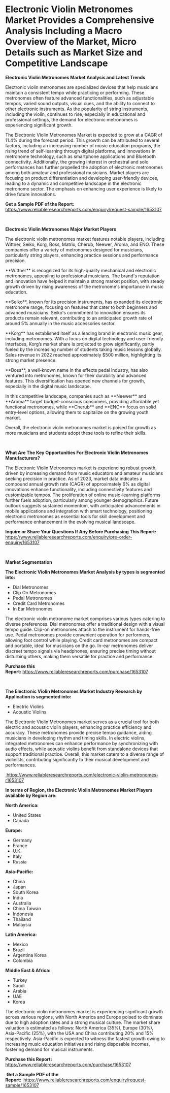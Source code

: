 <p><h1>Electronic Violin Metronomes Market Provides a Comprehensive Analysis Including a Macro Overview of the Market, Micro Details such as Market Size and Competitive Landscape</h1></p><p><strong>Electronic Violin Metronomes Market Analysis and Latest Trends</strong></p>
<p><p>Electronic violin metronomes are specialized devices that help musicians maintain a consistent tempo while practicing or performing. These metronomes often feature advanced functionalities, such as adjustable tempos, varied sound outputs, visual cues, and the ability to connect to other electronic instruments. As the popularity of string instruments, including the violin, continues to rise, especially in educational and professional settings, the demand for electronic metronomes is experiencing significant growth.</p><p>The Electronic Violin Metronomes Market is expected to grow at a CAGR of 11.4% during the forecast period. This growth can be attributed to several factors, including an increasing number of music education programs, the rising trend of self-learning through digital platforms, and innovations in metronome technology, such as smartphone applications and Bluetooth connectivity. Additionally, the growing interest in orchestral and solo performances has further propelled the adoption of electronic metronomes among both amateur and professional musicians. Market players are focusing on product differentiation and developing user-friendly devices, leading to a dynamic and competitive landscape in the electronic metronome sector. The emphasis on enhancing user experience is likely to drive future innovations.</p></p>
<p><strong>Get a Sample PDF of the Report:&nbsp;</strong> <a href="https://www.reliableresearchreports.com/enquiry/request-sample/1653107?utm_campaign=3126&utm_medium=2&utm_source=Github&utm_content=ia&utm_term=18042025&utm_id=electronic-violin-metronomes">https://www.reliableresearchreports.com/enquiry/request-sample/1653107</a></p>
<p>&nbsp;</p>
<p><strong>Electronic Violin Metronomes Major Market Players</strong></p>
<p><p>The electronic violin metronomes market features notable players, including Wittner, Seiko, Korg, Boss, Matrix, Cherub, Neewer, Aroma, and ENO. These companies offer a variety of metronomes designed for musicians, particularly string players, enhancing practice sessions and performance precision.</p><p>**Wittner** is recognized for its high-quality mechanical and electronic metronomes, appealing to professional musicians. The brand's reputation and innovation have helped it maintain a strong market position, with steady growth driven by rising awareness of the metronome's importance in music education.</p><p>**Seiko**, known for its precision instruments, has expanded its electronic metronome range, focusing on features that cater to both beginners and advanced musicians. Seiko's commitment to innovation ensures its products remain relevant, contributing to an anticipated growth rate of around 5% annually in the music accessories sector.</p><p>**Korg** has established itself as a leading brand in electronic music gear, including metronomes. With a focus on digital technology and user-friendly interfaces, Korg’s market share is projected to grow significantly, partly fueled by the increasing number of students taking music lessons globally. Sales revenue in 2022 reached approximately $500 million, highlighting its strong market presence.</p><p>**Boss**, a well-known name in the effects pedal industry, has also ventured into metronomes, known for their durability and advanced features. This diversification has opened new channels for growth, especially in the digital music landscape.</p><p>In this competitive landscape, companies such as **Neewer** and **Aroma** target budget-conscious consumers, providing affordable yet functional metronomes, while **Cherub** and **ENO** focus on solid entry-level options, allowing them to capitalize on the growing youth market.</p><p>Overall, the electronic violin metronomes market is poised for growth as more musicians and students adopt these tools to refine their skills.</p></p>
<p>&nbsp;</p>
<p><strong>What Are The Key Opportunities For Electronic Violin Metronomes Manufacturers?</strong></p>
<p><p>The Electronic Violin Metronomes market is experiencing robust growth, driven by increasing demand from music educators and amateur musicians seeking precision in practice. As of 2023, market data indicates a compound annual growth rate (CAGR) of approximately 6% as digital innovations enhance functionality, including connectivity features and customizable tempos. The proliferation of online music-learning platforms further fuels adoption, particularly among younger demographics. Future outlook suggests sustained momentum, with anticipated advancements in mobile applications and integration with smart technology, positioning electronic metronomes as essential tools for skill development and performance enhancement in the evolving musical landscape.</p></p>
<p><strong>Inquire or Share Your Questions If Any Before Purchasing This Report:</strong> <a href="https://www.reliableresearchreports.com/enquiry/pre-order-enquiry/1653107?utm_campaign=3126&utm_medium=2&utm_source=Github&utm_content=ia&utm_term=18042025&utm_id=electronic-violin-metronomes">https://www.reliableresearchreports.com/enquiry/pre-order-enquiry/1653107</a></p>
<p>&nbsp;</p>
<p><strong>Market Segmentation</strong></p>
<p><strong>The Electronic Violin Metronomes Market Analysis by types is segmented into:</strong></p>
<p><ul><li>Dial Metronomes</li><li>Clip On Metronomes</li><li>Pedal Metronomes</li><li>Credit Card Metronomes</li><li>In Ear Metronomes</li></ul></p>
<p><p>The electronic violin metronome market comprises various types catering to diverse preferences. Dial metronomes offer a traditional design with a visual tempo guide. Clip-on metronomes attach to the instrument for hands-free use. Pedal metronomes provide convenient operation for performers, allowing foot control while playing. Credit card metronomes are compact and portable, ideal for musicians on the go. In-ear metronomes deliver discreet tempo signals via headphones, ensuring precise timing without disturbing others, making them versatile for practice and performance.</p></p>
<p><strong>Purchase this Report:&nbsp;</strong><a href="https://www.reliableresearchreports.com/purchase/1653107?utm_campaign=3126&utm_medium=2&utm_source=Github&utm_content=ia&utm_term=18042025&utm_id=electronic-violin-metronomes">https://www.reliableresearchreports.com/purchase/1653107</a></p>
<p>&nbsp;</p>
<p><strong>The Electronic Violin Metronomes Market Industry Research by Application is segmented into:</strong></p>
<p><ul><li>Electric Violins</li><li>Acoustic Violins</li></ul></p>
<p><p>The Electronic Violin Metronomes market serves as a crucial tool for both electric and acoustic violin players, enhancing practice efficiency and accuracy. These metronomes provide precise tempo guidance, aiding musicians in developing rhythm and timing skills. In electric violins, integrated metronomes can enhance performance by synchronizing with audio effects, while acoustic violins benefit from standalone devices that support traditional practice. Overall, this market caters to a diverse range of violinists, contributing significantly to their musical development and performances.</p></p>
<p><a href="https://www.reliableresearchreports.com/electronic-violin-metronomes-r1653107?utm_campaign=3126&utm_medium=2&utm_source=Github&utm_content=ia&utm_term=18042025&utm_id=electronic-violin-metronomes">&nbsp;https://www.reliableresearchreports.com/electronic-violin-metronomes-r1653107</a></p>
<p><strong>In terms of Region, the Electronic Violin Metronomes Market Players available by Region are:</strong></p>
<p>
    <p> <strong> North America: </strong>
        <ul>
            <li>United States</li>
            <li>Canada</li>
        </ul>
        </p> 
    <p> <strong> Europe: </strong>
        <ul>
            <li>Germany</li>
            <li>France</li>
            <li>U.K.</li>
            <li>Italy</li>
            <li>Russia</li>
        </ul>
        </p> 
    <p> <strong> Asia-Pacific: </strong>
        <ul>
            <li>China</li>
            <li>Japan</li>
            <li>South Korea</li>
            <li>India</li>
            <li>Australia</li>
            <li>China Taiwan</li>
            <li>Indonesia</li>
            <li>Thailand</li>
            <li>Malaysia</li>
        </ul>
        </p> 
    <p> <strong> Latin America: </strong>
        <ul>
            <li>Mexico</li>
            <li>Brazil</li>
            <li>Argentina Korea</li>
            <li>Colombia</li>
        </ul>
        </p> 
    <p> <strong> Middle East & Africa: </strong>
        <ul>
            <li>Turkey</li>
            <li>Saudi</li>
            <li>Arabia</li>
            <li>UAE</li>
            <li>Korea</li>
        </ul>
    </p>
    </p>
<p><p>The electronic violin metronomes market is experiencing significant growth across various regions, with North America and Europe poised to dominate due to high adoption rates and a strong musical culture. The market share valuation is estimated as follows: North America (35%), Europe (30%), Asia-Pacific (25%), with the USA and China contributing 20% and 15% respectively. Asia-Pacific is expected to witness the fastest growth owing to increasing music education initiatives and rising disposable incomes, fostering demand for musical instruments.</p></p>
<p><strong>Purchase this Report: </strong><a href="https://www.reliableresearchreports.com/purchase/1653107?utm_campaign=3126&utm_medium=2&utm_source=Github&utm_content=ia&utm_term=18042025&utm_id=electronic-violin-metronomes">https://www.reliableresearchreports.com/purchase/1653107</a></p>
<p>&nbsp;<strong>Get a Sample PDF of the Report:&nbsp;&nbsp;</strong><a href="https://www.reliableresearchreports.com/enquiry/request-sample/1653107?utm_campaign=3126&utm_medium=2&utm_source=Github&utm_content=ia&utm_term=18042025&utm_id=electronic-violin-metronomes">https://www.reliableresearchreports.com/enquiry/request-sample/1653107</a></p>
<p><strong></strong></p>
<p><p></p><p></p><p></p></p>